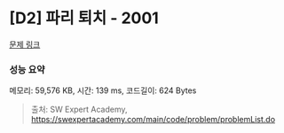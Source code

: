 # [D2] 파리 퇴치 - 2001 

[문제 링크](https://swexpertacademy.com/main/code/problem/problemDetail.do?contestProbId=AV5PzOCKAigDFAUq) 

### 성능 요약

메모리: 59,576 KB, 시간: 139 ms, 코드길이: 624 Bytes



> 출처: SW Expert Academy, https://swexpertacademy.com/main/code/problem/problemList.do